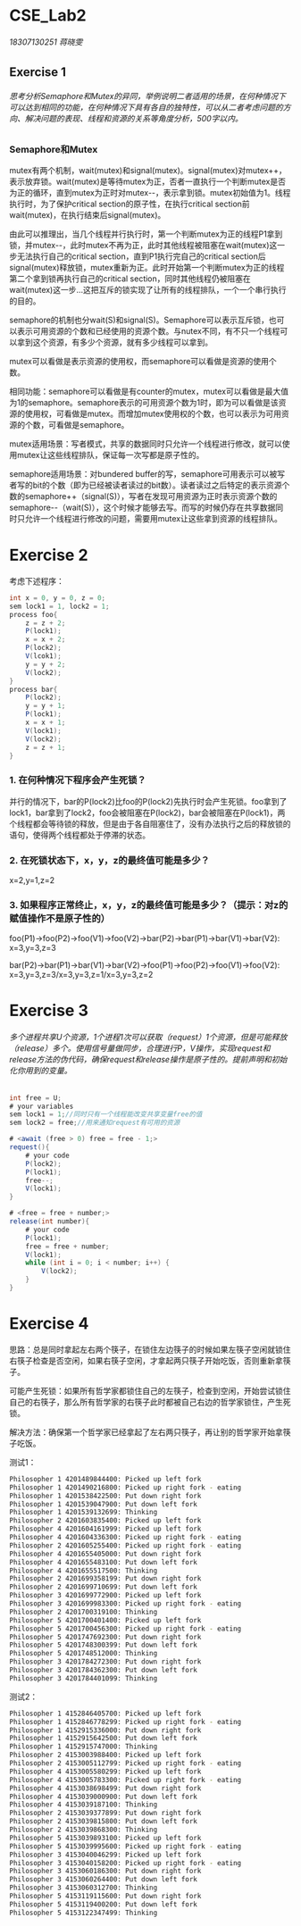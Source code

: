 # CSE_Lab2

###### 18307130251 蒋晓雯

## Exercise 1

###### 思考分析Semaphore和Mutex的异同，举例说明⼆者适⽤的场景，在何种情况下可以达到相同的功能，在何种情况下具有各⾃的独特性，可以从⼆者考虑问题的⽅向、解决问题的表现、线程和资源的关系等⻆度分析，500字以内。

### Semaphore和Mutex

mutex有两个机制，wait(mutex)和signal(mutex)。signal(mutex)对mutex++，表示放弃锁。wait(mutex)是等待mutex为正，否者一直执行一个判断mutex是否为正的循环，直到mutex为正时对mutex--，表示拿到锁。mutex初始值为1。线程执行时，为了保护critical section的原子性，在执行critical section前wait(mutex)，在执行结束后signal(mutex)。

由此可以推理出，当几个线程并行执行时，第一个判断mutex为正的线程P1拿到锁，并mutex--，此时mutex不再为正，此时其他线程被阻塞在wait(mutex)这一步无法执行自己的critical section，直到P1执行完自己的critical section后signal(mutex)释放锁，mutex重新为正。此时开始第一个判断mutex为正的线程第二个拿到锁再执行自己的critical section，同时其他线程仍被阻塞在wait(mutex)这一步...这把互斥的锁实现了让所有的线程排队，一个一个串行执行的目的。

semaphore的机制也分wait(S)和signal(S)。Semaphore可以表示互斥锁，也可以表示可用资源的个数和已经使用的资源个数。与nutex不同，有不只一个线程可以拿到这个资源，有多少个资源，就有多少线程可以拿到。

mutex可以看做是表示资源的使用权，而semaphore可以看做是资源的使用个数。

相同功能：semaphore可以看做是有counter的mutex，mutex可以看做是最大值为1的semaphore。semaphore表示的可用资源个数为1时，即为可以看做是该资源的使用权，可看做是mutex。而增加mutex使用权的个数，也可以表示为可用资源的个数，可看做是semaphore。

mutex适用场景：写者模式，共享的数据同时只允许一个线程进行修改，就可以使用mutex让这些线程排队，保证每一次写都是原子性的。

semaphore适用场景：对bundered buffer的写，semaphore可用表示可以被写者写的bit的个数（即为已经被读者读过的bit数）。读者读过之后特定的表示资源个数的semaphore++（signal(S)），写者在发现可用资源为正时表示资源个数的semaphore--（wait(S)），这个时候才能够去写。而写的时候仍存在共享数据同时只允许一个线程进行修改的问题，需要用mutex让这些拿到资源的线程排队。

# Exercise 2

考虑下述程序：

```java
int x = 0, y = 0, z = 0;
sem lock1 = 1, lock2 = 1;
process foo{
    z = z + 2;
    P(lock1);
    x = x + 2;
    P(lock2);
    V(lcok1);
    y = y + 2;
    V(lock2);
}
process bar{
	P(lock2);	
    y = y + 1;
    P(lock1);
    x = x + 1;
    V(lock1);
    V(lock2);
    z = z + 1;
}
```




### 1. 在何种情况下程序会产⽣死锁？

并行的情况下，bar的P(lock2)比foo的P(lock2)先执行时会产生死锁。foo拿到了lock1，bar拿到了lock2，foo会被阻塞在P(lock2)，bar会被阻塞在P(lock1)，两个线程都会等待锁的释放，但是由于各自阻塞住了，没有办法执行之后的释放锁的语句，使得两个线程都处于停滞的状态。

### 2. 在死锁状态下，x，y，z的最终值可能是多少？

x=2,y=1,z=2

### 3. 如果程序正常终⽌，x，y，z的最终值可能是多少？（提示：对z的赋值操作不是原⼦性的）

foo(P1)->foo(P2)->foo(V1)->foo(V2)->bar(P2)->bar(P1)->bar(V1)->bar(V2): x=3,y=3,z=3

bar(P2)->bar(P1)->bar(V1)->bar(V2)->foo(P1)->foo(P2)->foo(V1)->foo(V2): x=3,y=3,z=3/x=3,y=3,z=1/x=3,y=3,z=2

# Exercise 3

###### 多个进程共享U个资源，1个进程1次可以获取（request）1个资源，但是可能释放（release）多个。使⽤信号量做同步，合理进⾏P，V操作，实现request和release⽅法的伪代码，确保request和release操作是原⼦性的。提前声明和初始化你⽤到的变量。
```java
int free = U;
# your variables
sem lock1 = 1;//同时只有一个线程能改变共享变量free的值
sem lock2 = free;//用来通知request有可用的资源

# <await (free > 0) free = free - 1;>
request(){
	# your code
    P(lock2);
    P(lock1);
    free--;
    V(lock1);
}

# <free = free + number;>
release(int number){
	# your code
    P(lock1);
    free = free + number;
    V(lock1);
    while (int i = 0; i < number; i++) {
        V(lock2);
    }
}
```

# Exercise 4

思路：总是同时拿起左右两个筷子，在锁住左边筷子的时候如果左筷子空闲就锁住右筷子检查是否空闲，如果右筷子空闲，才拿起两只筷子开始吃饭，否则重新拿筷子。

可能产生死锁：如果所有哲学家都锁住自己的左筷子，检查到空闲，开始尝试锁住自己的右筷子，那么所有哲学家的右筷子此时都被自己右边的哲学家锁住，产生死锁。

解决方法：确保第一个哲学家已经拿起了左右两只筷子，再让别的哲学家开始拿筷子吃饭。

测试1：

```bash
Philosopher 1 4201489844400: Picked up left fork
Philosopher 1 4201490216800: Picked up right fork - eating
Philosopher 1 4201538422500: Put down right fork
Philosopher 1 4201539047900: Put down left fork
Philosopher 1 4201539132699: Thinking
Philosopher 2 4201603835400: Picked up left fork
Philosopher 4 4201604161999: Picked up left fork
Philosopher 4 4201604336300: Picked up right fork - eating
Philosopher 2 4201605255400: Picked up right fork - eating
Philosopher 4 4201655405000: Put down right fork
Philosopher 4 4201655483100: Put down left fork
Philosopher 4 4201655517500: Thinking
Philosopher 2 4201699358199: Put down right fork
Philosopher 2 4201699710699: Put down left fork
Philosopher 3 4201699772900: Picked up left fork
Philosopher 3 4201699983300: Picked up right fork - eating
Philosopher 2 4201700319100: Thinking
Philosopher 5 4201700401400: Picked up left fork
Philosopher 5 4201700456300: Picked up right fork - eating
Philosopher 5 4201747692300: Put down right fork
Philosopher 5 4201748300399: Put down left fork
Philosopher 5 4201748512000: Thinking
Philosopher 3 4201784272300: Put down right fork
Philosopher 3 4201784362300: Put down left fork
Philosopher 3 4201784401099: Thinking
```

测试2：

```bash
Philosopher 1 4152846405700: Picked up left fork
Philosopher 1 4152846778299: Picked up right fork - eating
Philosopher 1 4152915336000: Put down right fork
Philosopher 1 4152915642500: Put down left fork
Philosopher 1 4152915747000: Thinking
Philosopher 2 4153003988400: Picked up left fork
Philosopher 2 4153005112799: Picked up right fork - eating
Philosopher 4 4153005580299: Picked up left fork
Philosopher 4 4153005783300: Picked up right fork - eating
Philosopher 4 4153038698499: Put down right fork
Philosopher 4 4153039000900: Put down left fork
Philosopher 4 4153039187100: Thinking
Philosopher 2 4153039377899: Put down right fork
Philosopher 2 4153039815800: Put down left fork
Philosopher 2 4153039868300: Thinking
Philosopher 5 4153039893100: Picked up left fork
Philosopher 5 4153039995600: Picked up right fork - eating
Philosopher 3 4153040046299: Picked up left fork
Philosopher 3 4153040158200: Picked up right fork - eating
Philosopher 3 4153060186300: Put down right fork
Philosopher 3 4153060264400: Put down left fork
Philosopher 3 4153060312700: Thinking
Philosopher 5 4153119115600: Put down right fork
Philosopher 5 4153119400200: Put down left fork
Philosopher 5 4153122347499: Thinking
```

